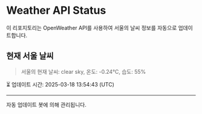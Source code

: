 
# Weather API Status

이 리포지토리는 OpenWeather API를 사용하여 서울의 날씨 정보를 자동으로 업데이트합니다.

## 현재 서울 날씨
> 서울의 현재 날씨: clear sky, 온도: -0.24°C, 습도: 55%

⏳ 업데이트 시간: 2025-03-18 13:54:43 (UTC)

---
자동 업데이트 봇에 의해 관리됩니다.

